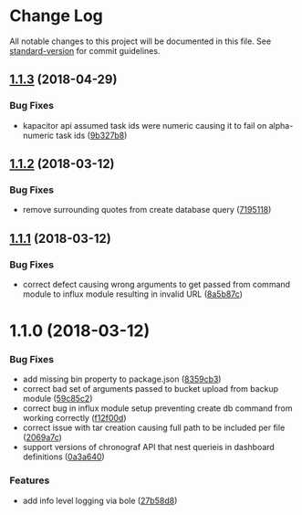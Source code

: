 # Change Log

All notable changes to this project will be documented in this file. See [standard-version](https://github.com/conventional-changelog/standard-version) for commit guidelines.

<a name="1.1.3"></a>
## [1.1.3](https://github.com/npm-wharf/k8s-tickbot/compare/v1.1.2...v1.1.3) (2018-04-29)


### Bug Fixes

* kapacitor api assumed task ids were numeric causing it to fail on alpha-numeric task ids ([9b327b8](https://github.com/npm-wharf/k8s-tickbot/commit/9b327b8))



<a name="1.1.2"></a>
## [1.1.2](https://github.com/npm-wharf/k8s-tickbot/compare/v1.1.1...v1.1.2) (2018-03-12)


### Bug Fixes

* remove surrounding quotes from create database query ([7195118](https://github.com/npm-wharf/k8s-tickbot/commit/7195118))



<a name="1.1.1"></a>
## [1.1.1](https://github.com/npm-wharf/k8s-tickbot/compare/v1.1.0...v1.1.1) (2018-03-12)


### Bug Fixes

* correct defect causing wrong arguments to get passed from command module to influx module resulting in invalid URL ([8a5b87c](https://github.com/npm-wharf/k8s-tickbot/commit/8a5b87c))



<a name="1.1.0"></a>
# 1.1.0 (2018-03-12)


### Bug Fixes

* add missing bin property to package.json ([8359cb3](https://github.com/npm-wharf/k8s-tickbot/commit/8359cb3))
* correct bad set of arguments passed to bucket upload from backup module ([59c85c2](https://github.com/npm-wharf/k8s-tickbot/commit/59c85c2))
* correct bug in influx module setup preventing create db command from working correctly ([f12f00d](https://github.com/npm-wharf/k8s-tickbot/commit/f12f00d))
* correct issue with tar creation causing full path to be included per file ([2069a7c](https://github.com/npm-wharf/k8s-tickbot/commit/2069a7c))
* support versions of chronograf API that nest querieis in dashboard definitions ([0a3a640](https://github.com/npm-wharf/k8s-tickbot/commit/0a3a640))


### Features

* add info level logging via bole ([27b58d8](https://github.com/npm-wharf/k8s-tickbot/commit/27b58d8))
